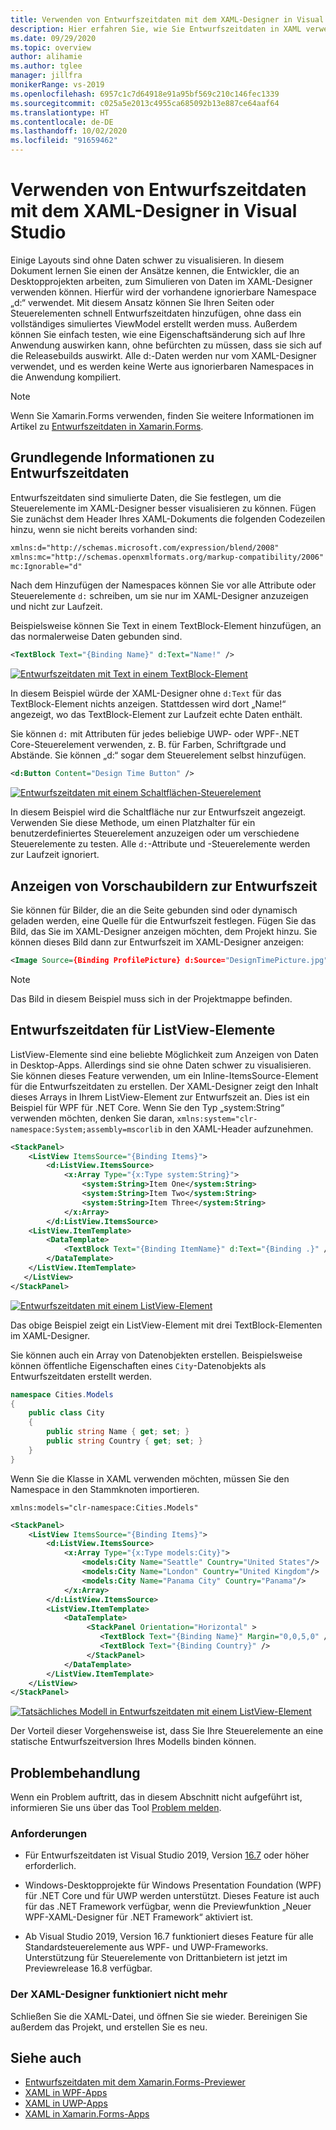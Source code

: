 ```yaml
---
title: Verwenden von Entwurfszeitdaten mit dem XAML-Designer in Visual Studio
description: Hier erfahren Sie, wie Sie Entwurfszeitdaten in XAML verwenden.
ms.date: 09/29/2020
ms.topic: overview
author: alihamie
ms.author: tglee
manager: jillfra
monikerRange: vs-2019
ms.openlocfilehash: 6957c1c7d64918e91a95bf569c210c146fec1339
ms.sourcegitcommit: c025a5e2013c4955ca685092b13e887ce64aaf64
ms.translationtype: HT
ms.contentlocale: de-DE
ms.lasthandoff: 10/02/2020
ms.locfileid: "91659462"
---
```

# <a name="use-design-time-data-with-the-xaml-designer-in-visual-studio"></a>Verwenden von Entwurfszeitdaten mit dem XAML-Designer in Visual Studio

Einige Layouts sind ohne Daten schwer zu visualisieren. In diesem Dokument lernen Sie einen der Ansätze kennen, die Entwickler, die an Desktopprojekten arbeiten, zum Simulieren von Daten im XAML-Designer verwenden können. Hierfür wird der vorhandene ignorierbare Namespace „d:“ verwendet. Mit diesem Ansatz können Sie Ihren Seiten oder Steuerelementen schnell Entwurfszeitdaten hinzufügen, ohne dass ein vollständiges simuliertes ViewModel erstellt werden muss. Außerdem können Sie einfach testen, wie eine Eigenschaftsänderung sich auf Ihre Anwendung auswirken kann, ohne befürchten zu müssen, dass sie sich auf die Releasebuilds auswirkt. Alle d:-Daten werden nur vom XAML-Designer verwendet, und es werden keine Werte aus ignorierbaren Namespaces in die Anwendung kompiliert.

> [!NOTE]
> Wenn Sie Xamarin.Forms verwenden, finden Sie weitere Informationen im Artikel zu [Entwurfszeitdaten in Xamarin.Forms](/xamarin/xamarin-forms/xaml/xaml-previewer/design-time-data).

## <a name="design-time-data-basics"></a>Grundlegende Informationen zu Entwurfszeitdaten

Entwurfszeitdaten sind simulierte Daten, die Sie festlegen, um die Steuerelemente im XAML-Designer besser visualisieren zu können. Fügen Sie zunächst dem Header Ihres XAML-Dokuments die folgenden Codezeilen hinzu, wenn sie nicht bereits vorhanden sind:

```xml 
xmlns:d="http://schemas.microsoft.com/expression/blend/2008"
xmlns:mc="http://schemas.openxmlformats.org/markup-compatibility/2006"
mc:Ignorable="d"
```

Nach dem Hinzufügen der Namespaces können Sie vor alle Attribute oder Steuerelemente `d:` schreiben, um sie nur im XAML-Designer anzuzeigen und nicht zur Laufzeit.

Beispielsweise können Sie Text in einem TextBlock-Element hinzufügen, an das normalerweise Daten gebunden sind.

```xml
<TextBlock Text="{Binding Name}" d:Text="Name!" />
```

[![Entwurfszeitdaten mit Text in einem TextBlock-Element](media\xaml-design-time-textblock.png "Entwurfszeitdaten mit Text in einer Bezeichnung")](media\xaml-design-time-textblock.png#lightbox)

In diesem Beispiel würde der XAML-Designer ohne `d:Text` für das TextBlock-Element nichts anzeigen. Stattdessen wird dort „Name!“ angezeigt, wo das TextBlock-Element zur Laufzeit echte Daten enthält.

Sie können `d:` mit Attributen für jedes beliebige UWP- oder WPF-.NET Core-Steuerelement verwenden, z. B. für Farben, Schriftgrade und Abstände. Sie können „d:“ sogar dem Steuerelement selbst hinzufügen.

```xml
<d:Button Content="Design Time Button" />
```

[![Entwurfszeitdaten mit einem Schaltflächen-Steuerelement](media\xaml-design-time-button.png "Entwurfszeitdaten mit einem Schaltflächen-Steuerelement")](media\xaml-design-time-button.png#lightbox)

In diesem Beispiel wird die Schaltfläche nur zur Entwurfszeit angezeigt. Verwenden Sie diese Methode, um einen Platzhalter für ein benutzerdefiniertes Steuerelement anzuzeigen oder um verschiedene Steuerelemente zu testen. Alle `d:`-Attribute und -Steuerelemente werden zur Laufzeit ignoriert.

## <a name="preview-images-at-design-time"></a>Anzeigen von Vorschaubildern zur Entwurfszeit

Sie können für Bilder, die an die Seite gebunden sind oder dynamisch geladen werden, eine Quelle für die Entwurfszeit festlegen. Fügen Sie das Bild, das Sie im XAML-Designer anzeigen möchten, dem Projekt hinzu. Sie können dieses Bild dann zur Entwurfszeit im XAML-Designer anzeigen:

```xml
<Image Source={Binding ProfilePicture} d:Source="DesignTimePicture.jpg" />
```

> [!NOTE]
> Das Bild in diesem Beispiel muss sich in der Projektmappe befinden.

## <a name="design-time-data-for-listviews"></a>Entwurfszeitdaten für ListView-Elemente

ListView-Elemente sind eine beliebte Möglichkeit zum Anzeigen von Daten in Desktop-Apps. Allerdings sind sie ohne Daten schwer zu visualisieren. Sie können dieses Feature verwenden, um ein Inline-ItemsSource-Element für die Entwurfszeitdaten zu erstellen. Der XAML-Designer zeigt den Inhalt dieses Arrays in Ihrem ListView-Element zur Entwurfszeit an. Dies ist ein Beispiel für WPF für .NET Core. Wenn Sie den Typ „system:String“ verwenden möchten, denken Sie daran, `xmlns:system="clr-namespace:System;assembly=mscorlib` in den XAML-Header aufzunehmen.

```xml
<StackPanel>
    <ListView ItemsSource="{Binding Items}">
        <d:ListView.ItemsSource>
            <x:Array Type="{x:Type system:String}">
                <system:String>Item One</system:String>
                <system:String>Item Two</system:String>
                <system:String>Item Three</system:String>
            </x:Array>
        </d:ListView.ItemsSource>
    <ListView.ItemTemplate>
        <DataTemplate>
            <TextBlock Text="{Binding ItemName}" d:Text="{Binding .}" />
        </DataTemplate>
    </ListView.ItemTemplate>
   </ListView>
</StackPanel>
```

[![Entwurfszeitdaten mit einem ListView-Element](media\xaml-design-time-listview-strings.png "Entwurfszeitdaten mit einem ListView-Element")](media\xaml-design-time-listview-strings.png#lightbox)

Das obige Beispiel zeigt ein ListView-Element mit drei TextBlock-Elementen im XAML-Designer.

Sie können auch ein Array von Datenobjekten erstellen. Beispielsweise können öffentliche Eigenschaften eines `City`-Datenobjekts als Entwurfszeitdaten erstellt werden.

```csharp
namespace Cities.Models
{
    public class City
    {
        public string Name { get; set; }
        public string Country { get; set; }
    }
}
```

Wenn Sie die Klasse in XAML verwenden möchten, müssen Sie den Namespace in den Stammknoten importieren.

```xaml
xmlns:models="clr-namespace:Cities.Models"
```

```xml
<StackPanel>
    <ListView ItemsSource="{Binding Items}">
        <d:ListView.ItemsSource>
            <x:Array Type="{x:Type models:City}">
                <models:City Name="Seattle" Country="United States"/>
                <models:City Name="London" Country="United Kingdom"/>
                <models:City Name="Panama City" Country="Panama"/>
            </x:Array>
        </d:ListView.ItemsSource>
        <ListView.ItemTemplate>
            <DataTemplate>
                 <StackPanel Orientation="Horizontal" >
                    <TextBlock Text="{Binding Name}" Margin="0,0,5,0" />
                    <TextBlock Text="{Binding Country}" />
                 </StackPanel>
            </DataTemplate>
        </ListView.ItemTemplate>
    </ListView>
</StackPanel>
```

[![Tatsächliches Modell in Entwurfszeitdaten mit einem ListView-Element](media\xaml-design-time-listview-models.png "Tatsächliches Modell in Entwurfszeitdaten mit einem ListView-Element")](media\xaml-design-time-listview-models.png#lightbox)

Der Vorteil dieser Vorgehensweise ist, dass Sie Ihre Steuerelemente an eine statische Entwurfszeitversion Ihres Modells binden können.

## <a name="troubleshooting"></a>Problembehandlung

Wenn ein Problem auftritt, das in diesem Abschnitt nicht aufgeführt ist, informieren Sie uns über das Tool [Problem melden](../ide/how-to-report-a-problem-with-visual-studio.md).

### <a name="requirements"></a>Anforderungen

- Für Entwurfszeitdaten ist Visual Studio 2019, Version [16.7](/visualstudio/releases/2019/release-notes) oder höher erforderlich.

- Windows-Desktopprojekte für Windows Presentation Foundation (WPF) für .NET Core und für UWP werden unterstützt. Dieses Feature ist auch für das .NET Framework verfügbar, wenn die Previewfunktion „Neuer WPF-XAML-Designer für .NET Framework“ aktiviert ist.

- Ab Visual Studio 2019, Version 16.7 funktioniert dieses Feature für alle Standardsteuerelemente aus WPF- und UWP-Frameworks. Unterstützung für Steuerelemente von Drittanbietern ist jetzt im Previewrelease 16.8 verfügbar.

### <a name="the-xaml-designer-stopped-working"></a>Der XAML-Designer funktioniert nicht mehr

Schließen Sie die XAML-Datei, und öffnen Sie sie wieder. Bereinigen Sie außerdem das Projekt, und erstellen Sie es neu.

## <a name="see-also"></a>Siehe auch

- [Entwurfszeitdaten mit dem Xamarin.Forms-Previewer](/xamarin/xamarin-forms/xaml/xaml-Designer/design-time-data/)
- [XAML in WPF-Apps](/dotnet/framework/wpf/advanced/xaml-in-wpf)
- [XAML in UWP-Apps](/windows/uwp/xaml-platform/xaml-overview)
- [XAML in Xamarin.Forms-Apps](/xamarin/xamarin-forms/xaml/)